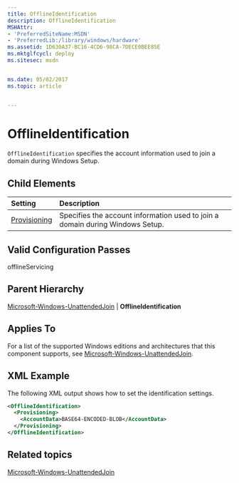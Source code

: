 ```yaml
---
title: OfflineIdentification
description: OfflineIdentification
MSHAttr:
- 'PreferredSiteName:MSDN'
- 'PreferredLib:/library/windows/hardware'
ms.assetid: 1D630A37-BC16-4CD6-98CA-7DECE0BEE85E
ms.mktglfcycl: deploy
ms.sitesec: msdn


ms.date: 05/02/2017
ms.topic: article


---
```

# OfflineIdentification

`OfflineIdentification` specifies the account information used to join a domain during Windows Setup.

## Child Elements

| Setting                 | Description                                                                           |
|:------------------------|:--------------------------------------------------------------------------------------|
| [Provisioning](microsoft-windows-unattendedjoin-offlineidentification-provisioning.md) | Specifies the account information used to join a domain during Windows Setup. |

## Valid Configuration Passes

offlineServicing

## Parent Hierarchy

[Microsoft-Windows-UnattendedJoin](microsoft-windows-unattendedjoin.md) | **OfflineIdentification**

## Applies To

For a list of the supported Windows editions and architectures that this component supports, see [Microsoft-Windows-UnattendedJoin](microsoft-windows-unattendedjoin.md).

## XML Example

The following XML output shows how to set the identification settings.

```XML
<OfflineIdentification>
  <Provisioning>
    <AccountData>BASE64-ENCODED-BLOB</AccountData>
  </Provisioning>
</OfflineIdentification>
```

## Related topics

[Microsoft-Windows-UnattendedJoin](microsoft-windows-unattendedjoin.md)
